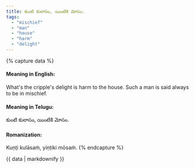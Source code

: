 ```yaml
---
title: కుంటి కులాసం, యింటికి మోసం.
tags:
  - "mischief"
  - "man"
  - "house"
  - "harm"
  - "delight"
---
```


{% capture data %}
#### Meaning in English:
What's the cripple's delight is harm to the house.
Such a man is said always to be in mischief.

#### Meaning in Telugu:
కుంటి కులాసం, యింటికి మోసం.

#### Romanization:
Kuṇṭi kulāsaṁ, yiṇṭiki mōsaṁ.
{% endcapture %}

{{ data | markdownify }}

